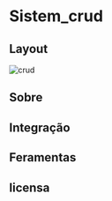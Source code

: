 # Sistem_crud

## Layout
![crud](https://user-images.githubusercontent.com/60804241/208266818-a3effa92-8245-4f83-b2ca-7f4075d5427f.png)


## Sobre

## Integração

## Feramentas

## licensa
